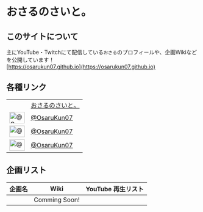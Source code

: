 # おさるのさいと。
## このサイトについて
主にYouTube・Twitchにて配信している`おさる`のプロフィールや、企画Wikiなどを公開しています！<br>
[https://osarukun07.github.io](https://osarukun07.github.io)

## 各種リンク
<table width="100%">
	<tr>
		<td></td>
		<td><a href="https://osarukun07.github.io/" target="_blank">おさるのさいと。</a></td>
	</tr>
	<tr>
		<td><img align="center" src="https://raw.githubusercontent.com/rahuldkjain/github-profile-readme-generator/master/src/images/icons/Social/twitter.svg" alt="@OsaruKun07" height="30" width="40"></td>
		<td><a href="https://twitter.com/OsaruKun07/" target="_blank">@OsaruKun07</a></td>
	</tr>
	<tr>
		<td><img align="center" src="https://raw.githubusercontent.com/rahuldkjain/github-profile-readme-generator/master/src/images/icons/Social/youtube.svg" alt="@osarukun07" height="30" width="40"></td>
		<td><a href="https://youtube.com/@OsaruKun07/" target="_blank">@OsaruKun07</a></td>
	</tr>
	<tr>
		<td><img align="center" src="https://raw.githubusercontent.com/rahuldkjain/github-profile-readme-generator/master/src/images/icons/Social/twitch.svg" alt="@osarukun07" height="30" width="40"></td>
		<td><a href="https://www.twitch.tv/OsaruKun07" target="_blank">@OsaruKun07</a></td>
	</tr>
</table>

## 企画リスト
|企画名|Wiki|YouTube 再生リスト|
|:-:|:-:|:-:|
||Comming Soon!||
